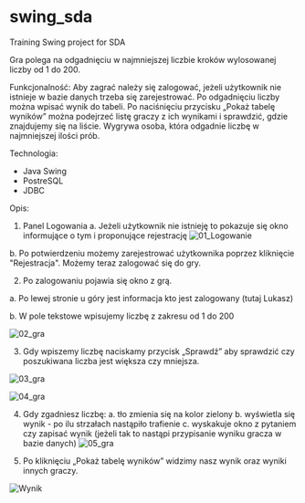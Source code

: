 # swing_sda
Training Swing project for SDA 

Gra polega na odgadnięciu w najmniejszej liczbie kroków wylosowanej liczby od 1 do 200.

Funkcjonalność:
Aby zagrać należy się zalogować, jeżeli użytkownik nie istnieje w bazie danych trzeba się zarejestrować. 
Po odgadnięciu liczby można wpisać wynik do tabeli.
Po naciśnięciu przycisku „Pokaż tabelę wyników” można podejrzeć listę graczy z ich wynikami i sprawdzić, gdzie znajdujemy się na liście. Wygrywa osoba, która odgadnie liczbę w najmniejszej ilości prób.

Technologia:
 - Java Swing
 - PostreSQL
 - JDBC

Opis:

1.	Panel Logowania
a.	Jeżeli użytkownik nie istnieję to pokazuje się okno informujące o tym i proponujące rejestrację
![01_Logowanie](https://user-images.githubusercontent.com/68491092/109712923-e7456280-7ba0-11eb-920a-43c7ee31f3e5.PNG)

b.	Po potwierdzeniu możemy zarejestrować użytkownika poprzez kliknięcie "Rejestracja". Możemy teraz zalogować się do gry. 

2.	Po zalogowaniu pojawia się okno z grą.

a.	Po lewej stronie u góry jest informacja kto jest zalogowany (tutaj Lukasz)

b.	W pole tekstowe wpisujemy liczbę z zakresu od 1 do 200

![02_gra](https://user-images.githubusercontent.com/68491092/109713224-3b504700-7ba1-11eb-86ca-92fa55082061.PNG)

3.	Gdy wpiszemy liczbę naciskamy przycisk „Sprawdź” aby sprawdzić czy poszukiwana liczba jest większa czy mniejsza.

![03_gra](https://user-images.githubusercontent.com/68491092/109713413-76527a80-7ba1-11eb-8bac-5671fbbc0d2b.PNG)

![04_gra](https://user-images.githubusercontent.com/68491092/109713448-836f6980-7ba1-11eb-878b-ad6a8bad2a0a.PNG)

4.	Gdy zgadniesz liczbę:
a.	tło zmienia się na kolor zielony
b.	wyświetla się wynik - po ilu strzałach nastąpiło trafienie
c.	wyskakuje okno z pytaniem czy zapisać wynik (jeżeli tak to nastąpi przypisanie wyniku gracza w bazie danych)
![05_gra](https://user-images.githubusercontent.com/68491092/109713607-bc0f4300-7ba1-11eb-9682-83c3b5bb8f4a.PNG)

5.	Po kliknięciu „Pokaż tabelę wyników” widzimy nasz wynik oraz wyniki innych graczy.

![Wynik](https://user-images.githubusercontent.com/68491092/109713693-d2b59a00-7ba1-11eb-9dce-7a7a09187b27.PNG)
